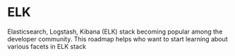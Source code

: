 # ELK
Elasticsearch, Logstash, Kibana (ELK) stack becoming popular among the developer community. This roadmap helps who want to start learning about various facets in ELK stack
